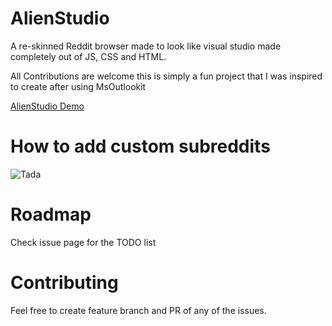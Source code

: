 # AlienStudio
A re-skinned Reddit browser made to look like visual studio made completely out of JS, CSS and HTML.

All Contributions are welcome this is simply a fun project that I was inspired to create after using MsOutlookit

[AlienStudio Demo](http://brennanmcdonald.github.io/AlienStudio/)

# How to add custom subreddits

![Tada](http://i.imgur.com/d8Rq4N0.png)

# Roadmap

Check issue page for the TODO list

# Contributing

Feel free to create feature branch and PR of any of the issues. 
